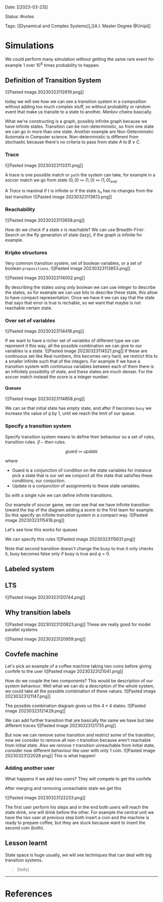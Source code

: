 Date: [[2023-03-23]]

Status: #notes

Tags: [[Dynamical and Complex Systems]],[[A.I. Master Degree @Unipi]]

# Simulations

We could perform many simulation without getting the same rare event for example 1 over $10^6$ times probability to happen.

## Definition of Transition System

![[Pasted image 20230323112619.png]]

today we will see how we can see a transition system in a composition without adding too much complex stuff, so without probability or random event that make us transite to a state to another. *Markov chains* basically.

What we're constructing is a graph, possibly infinite graph because we have infinite states. Transition can be non-deterministic, so from one state we can go in more than one state. Another example are Non-Deterministic Automata in Computer science. Non-deterministic is different from stochastic because there's no criteria to pass from state $A$ to $B \lor C$.

### Trace

![[Pasted image 20230323113311.png]]

A trace is one possible match or `path` the system can take, for example in a soccer match we go from state $(0,0)\mapsto(1,0)\mapsto(1,0)_{end}$

A *Trace* is maximal if $t$ is infinite or if the state $s_n$ has no changes from the last transition
![[Pasted image 20230323113613.png]]

### Reachability

![[Pasted image 20230323113658.png]]

How do we check if a state $s$ is reachable? We can use Breadth-First-Search on the fly generation of state (lazy), if the graph is infinite for example.

### Kripke structures

Very common transition system, set of boolean variables, or a set of boolean `propositions`.
![[Pasted image 20230323113853.png]]

![[Pasted image 20230323114002.png]]

By describing the states using only boolean we can use integer to describe the states, so for example we can use bits to describe these state, this allow to have compact representation. Once we have it we can say that the state that says that error is true is rechable, so we want that maybe is not reachable certain state.

### Over set of variables

![[Pasted image 20230323114418.png]]

If we want to have a richer set of variables of different type we can represent it this way, all the possible combination we can give to our variables is a state.
![[Pasted image 20230323114521.png]]
If these are continuous set like Real numbers, this becomes very hard, we restrict this to a smaller infinite such that of the integers.
For example if we have a transition system with continuous variables between each of them there is an infinitely possibility of state, and these states are much denser. For the soccer match instead the score is a integer number.

#### Queues

![[Pasted image 20230323114858.png]]

We can se that initial state has empty state, and after if becomes `busy` we increase the value of $q$ by $1$, until we reach the limit of our queue.

### Specify a transition system

Specify transition system means to define their behaviour so a set of rules, transition rules. $if-then$ rules.

$$guard \mapsto update$$

where 

- Guard is a conjunction of condition on the state variables for instance pick a state that is our set we conjunct all the state that satisfies these conditions, our conjuction.
- Update is a conjunction of assignments to these state variables.

So with a single rule we can define infinite transitions.

Our example of soccer game, we can see that we have infinite transition toward the top of the diagram adding a score to the first team for example. So this specify an infinite transition system in a compact way. 
![[Pasted image 20230323115418.png]]


Let's see how this works for queues

We can specify this rules
![[Pasted image 20230323115631.png]]

Note that second transition doesn't change the busy to true it only checks it, busy becomes false only if busy is true and $q=0$.


## Labeled system




## LTS


![[Pasted image 20230323120744.png]]

## Why transition labels
![[Pasted image 20230323120823.png]]
These are really good for model parallel systems

![[Pasted image 20230323120959.png]]

## Covfefe machine 

Let's pick an example of a coffee machine taking two coins before giving covfefe to the user
![[Pasted image 20230323121041.png]]

How do we couple the two components? This would be description of our system behaviour. Well what we can do a description of the whole system, we could take all the possible combination of these values.
![[Pasted image 20230323121147.png]]


The possible combination diagram gives us this $4\times4$ states.
![[Pasted image 20230323121429.png]]

We can add further transition that are basically the same we have but take different traces
![[Pasted image 20230323121735.png]]

But now we can remove some transition and restrict some of the transition, now we consider to remove all non-$\tau$ transition because aren't reachable from initial state. Also we remove $\tau$ transition unreachable from initial state, consider now different behaviour like user with only 1 coin.
![[Pasted image 20230323122028.png]]
This is what happen!

### Adding another user

What happens if we add two users? They will compete to get the covfefe

After merging and removing unreachable state we get this

![[Pasted image 20230323122233.png]]

The first user perform his steps and in the end both users will reach the state drink, one will drink before the other. For example the central unit we have the two user at previous step both insert a coin and the machine is ready to prepare coffee, but they are stuck because want to insert the second coin (both).


## Lesson learnt

State space is huge usually, we will see techniques that can deal with big transition systems.

>[!info]
> 






---
# References

